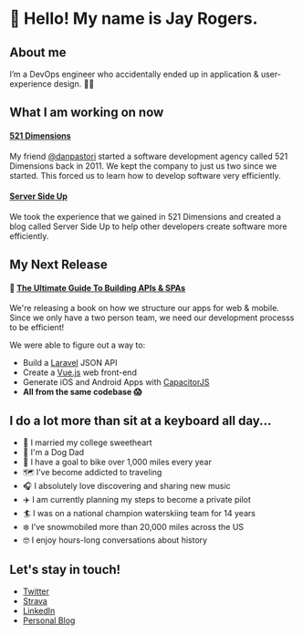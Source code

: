 # 👋 Hello! My name is Jay Rogers.

## About me
I’m a DevOps engineer who accidentally ended up in application & user-experience design. 🤖🎨

## What I am working on now
#### [521 Dimensions](https://521dimensions.com)
My friend [@danpastori](https://github.com/danpastori) started a software development agency called 521 Dimensions back in 2011. We
kept the company to just us two since we started. This forced us to learn how to develop software very efficiently.

#### [Server Side Up](https://serversideup.net)
We took the experience that we gained in 521 Dimensions and created a blog called Server Side Up to help other developers create software more efficiently.

## My Next Release
#### 📕 [The Ultimate Guide To Building APIs & SPAs](https://serversideup.net/ultimate-guide-to-building-apis-and-spas-with-laravel-and-vuejs/)
We're releasing a book on how we structure our apps for web & mobile. Since we only have a two person team, we need our development processs to be efficient!

We were able to figure out a way to:
* Build a [Laravel](https://laravel.com/) JSON API
* Create a [Vue.js](https://vuejs.org/) web front-end
* Generate iOS and Android Apps with [CapacitorJS](https://capacitorjs.com/)
* **All from the same codebase 😱** 

## I do a lot more than sit at a keyboard all day...

* 💁 I married my college sweetheart
* 🐶 I'm a Dog Dad
* 🚴‍ I have a goal to bike over 1,000 miles every year
* 🗺 I’ve become addicted to traveling
* 🎧 I absolutely love discovering and sharing new music
* ✈️ I am currently planning my steps to become a private pilot
* 🏄‍ I was on a national champion waterskiing team for 14 years
* ❄️ I’ve snowmobiled more than 20,000 miles across the US
* 🤓 I enjoy hours-long conversations about history

## Let's stay in touch!
* [Twitter](https://twitter.com/jaydrogers)
* [Strava](https://www.strava.com/athletes/jaydrogers)
* [LinkedIn](https://www.linkedin.com/in/jaydrogers)
* [Personal Blog](https://jaydrogers.com)